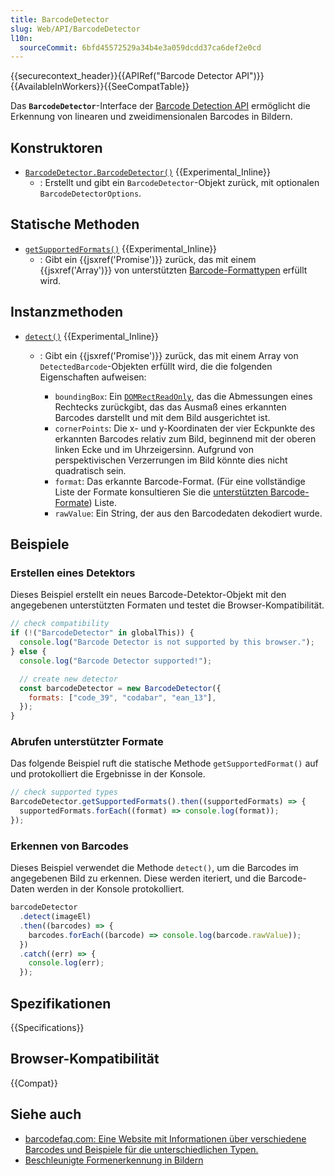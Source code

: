 ```yaml
---
title: BarcodeDetector
slug: Web/API/BarcodeDetector
l10n:
  sourceCommit: 6bfd45572529a34b4e3a059dcdd37ca6def2e0cd
---
```


{{securecontext_header}}{{APIRef("Barcode Detector API")}}{{AvailableInWorkers}}{{SeeCompatTable}}

Das **`BarcodeDetector`**-Interface der [Barcode Detection API](/de/docs/Web/API/Barcode_Detection_API) ermöglicht die Erkennung von linearen und zweidimensionalen Barcodes in Bildern.

## Konstruktoren

- [`BarcodeDetector.BarcodeDetector()`](/de/docs/Web/API/BarcodeDetector/BarcodeDetector) {{Experimental_Inline}}
  - : Erstellt und gibt ein `BarcodeDetector`-Objekt zurück, mit optionalen `BarcodeDetectorOptions`.

## Statische Methoden

- [`getSupportedFormats()`](/de/docs/Web/API/BarcodeDetector/getSupportedFormats_static) {{Experimental_Inline}}
  - : Gibt ein {{jsxref('Promise')}} zurück, das mit einem {{jsxref('Array')}} von unterstützten [Barcode-Formattypen](/de/docs/Web/API/Barcode_Detection_API#supported_barcode_formats) erfüllt wird.

## Instanzmethoden

- [`detect()`](/de/docs/Web/API/BarcodeDetector/detect) {{Experimental_Inline}}

  - : Gibt ein {{jsxref('Promise')}} zurück, das mit einem Array von `DetectedBarcode`-Objekten erfüllt wird, die die folgenden Eigenschaften aufweisen:

    - `boundingBox`: Ein [`DOMRectReadOnly`](/de/docs/Web/API/DOMRectReadOnly), das die Abmessungen eines Rechtecks zurückgibt, das das Ausmaß eines erkannten Barcodes darstellt und mit dem Bild ausgerichtet ist.
    - `cornerPoints`: Die x- und y-Koordinaten der vier Eckpunkte des erkannten Barcodes relativ zum Bild, beginnend mit der oberen linken Ecke und im Uhrzeigersinn. Aufgrund von perspektivischen Verzerrungen im Bild könnte dies nicht quadratisch sein.
    - `format`: Das erkannte Barcode-Format. (Für eine vollständige Liste der Formate konsultieren Sie die [unterstützten Barcode-Formate](/de/docs/Web/API/Barcode_Detection_API#supported_barcode_formats)) Liste.
    - `rawValue`: Ein String, der aus den Barcodedaten dekodiert wurde.

## Beispiele

### Erstellen eines Detektors

Dieses Beispiel erstellt ein neues Barcode-Detektor-Objekt mit den angegebenen unterstützten Formaten und testet die Browser-Kompatibilität.

```js
// check compatibility
if (!("BarcodeDetector" in globalThis)) {
  console.log("Barcode Detector is not supported by this browser.");
} else {
  console.log("Barcode Detector supported!");

  // create new detector
  const barcodeDetector = new BarcodeDetector({
    formats: ["code_39", "codabar", "ean_13"],
  });
}
```

### Abrufen unterstützter Formate

Das folgende Beispiel ruft die statische Methode `getSupportedFormat()` auf und protokolliert die Ergebnisse in der Konsole.

```js
// check supported types
BarcodeDetector.getSupportedFormats().then((supportedFormats) => {
  supportedFormats.forEach((format) => console.log(format));
});
```

### Erkennen von Barcodes

Dieses Beispiel verwendet die Methode `detect()`, um die Barcodes im angegebenen Bild zu erkennen. Diese werden iteriert, und die Barcode-Daten werden in der Konsole protokolliert.

```js
barcodeDetector
  .detect(imageEl)
  .then((barcodes) => {
    barcodes.forEach((barcode) => console.log(barcode.rawValue));
  })
  .catch((err) => {
    console.log(err);
  });
```

## Spezifikationen

{{Specifications}}

## Browser-Kompatibilität

{{Compat}}

## Siehe auch

- [barcodefaq.com: Eine Website mit Informationen über verschiedene Barcodes und Beispiele für die unterschiedlichen Typen.](https://www.barcodefaq.com/)
- [Beschleunigte Formenerkennung in Bildern](https://developer.chrome.com/docs/capabilities/shape-detection#barcodedetector)
